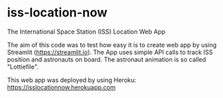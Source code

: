 # iss-location-now
The International Space Station (ISS) Location Web App

The aim of this code was to test how easy it is to create web app by using Streamlit (https://streamlit.io). The App uses simple API calls to track ISS position and astronauts on board. The astronaut animation is so called "Lottiefile". 

This web app was deployed by using Heroku: https://isslocationnow.herokuapp.com
